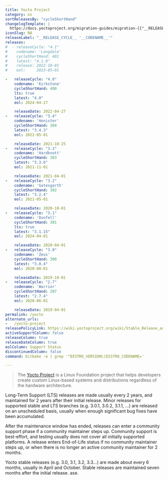 ```yaml
---
title: Yocto Project
category: os
sortReleasesBy: "cycleShortHand"
changelogTemplate: |
  https://docs.yoctoproject.org/migration-guides/migration-{{"__RELEASE_CYCLE__"| split: " " | first}}.html
iconSlug: NA
releaseLabel: "__RELEASE_CYCLE__ '__CODENAME__'"
releases:
#  - releaseCycle: "4.1"
#    codename: 'Langdale'
#    cycleShortHand: 401
#    latest: "4.1.0"
#    release: 2022-10-01
#    eol:     2023-05-01

-   releaseCycle: "4.0"
    codename: 'Kirkstone'
    cycleShortHand: 400
    lts: true
    latest: "4.0"
    eol: 2024-04-27

    releaseDate: 2022-04-27
-   releaseCycle: "3.4"
    codename: 'Honister'
    cycleShortHand: 304
    latest: "3.4.3"
    eol: 2022-05-01

    releaseDate: 2021-10-25
-   releaseCycle: "3.3"
    codename: 'Hardknott'
    cycleShortHand: 303
    latest: "3.3.6"
    eol: 2021-11-01

    releaseDate: 2021-04-01
-   releaseCycle: "3.2"
    codename: 'Gatesgarth'
    cycleShortHand: 302
    latest: "3.2.4"
    eol: 2021-05-01

    releaseDate: 2020-10-01
-   releaseCycle: "3.1"
    codename: 'Dunfell'
    cycleShortHand: 301
    lts: true
    latest: "3.1.15"
    eol: 2024-04-01

    releaseDate: 2020-04-01
-   releaseCycle: "3.0"
    codename: 'Zeus'
    cycleShortHand: 300
    latest: "3.0.4"
    eol: 2020-08-01

    releaseDate: 2019-10-01
-   releaseCycle: "2.7"
    codename: 'Warrior'
    cycleShortHand: 207
    latest: "2.7.4"
    eol: 2020-06-01

    releaseDate: 2019-04-01
permalink: /yocto
alternate_urls:
-   /yocto-project
releasePolicyLink: https://wiki.yoctoproject.org/wiki/Stable_Release_and_LTS
activeSupportColumn: false
releaseColumn: true
releaseDateColumn: true
eolColumn: Support Status
discontinuedColumn: false
command: bitbake -e | grep '^DISTRO_VERSION\|DISTRO_CODENAME='

---
```


> The [Yocto Project](https://www.yoctoproject.org/) is a Linux Foundation project that helps developers create custom Linux-based systems and distributions regardless of the hardware architecture.

Long-Term Support (LTS) releases are made usually every 2 years, and maintained for 2 years after their initial release. Minor releases for supported stable and LTS branches (e.g. 3.0.1, 3.0.2, 3.1.1, …) are released on an unscheduled basis, usually when enough significant bug fixes have been accumulated.

After the maintenance window has ended, releases can enter a community support phase if a community maintainer steps up.
Community support is best-effort, and testing usually does not cover all initially supported platforms.
A release enters End-of-Life status if no community maintainer steps up, or when there is no longer an active community maintainer for 2 months.

Yocto stable releases (e.g. 3.0, 3.1, 3.2, 3.3…) are made about every 6 months, usually in April and October.
Stable releases are maintained seven months after the initial release.
ase.
